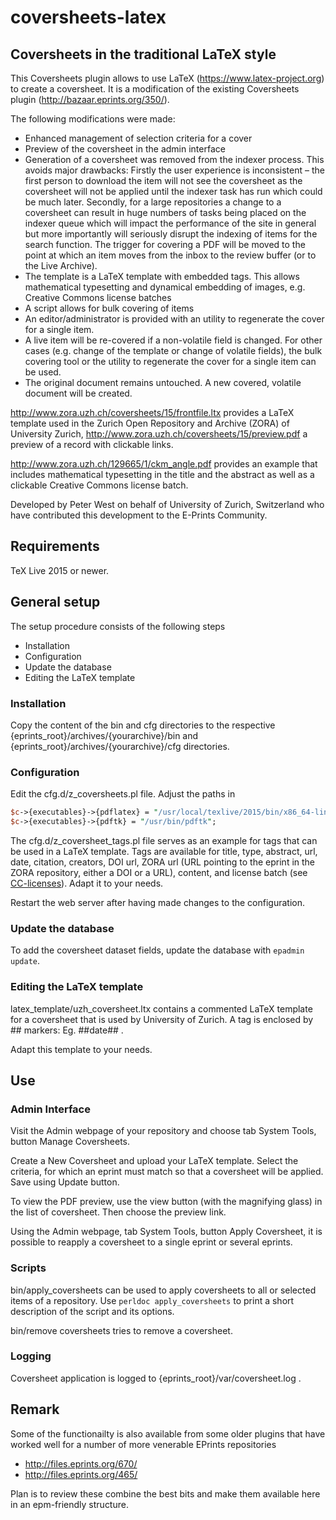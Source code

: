 # coversheets-latex
## Coversheets in the traditional LaTeX style

This Coversheets plugin allows to use LaTeX (https://www.latex-project.org) to create a 
coversheet. It is a modification of the existing Coversheets plugin 
(http://bazaar.eprints.org/350/).

The following modifications were made:

- Enhanced management of selection criteria for a cover
- Preview of the coversheet in the admin interface
- Generation of a coversheet was removed from the indexer process. This avoids major 
drawbacks: Firstly the user experience is inconsistent – the first person to download 
the item will not see the coversheet as the coversheet will not be applied until the 
indexer task has run which could be much later. Secondly, for a large repositories 
a change to a coversheet can result in huge numbers of tasks being placed on the indexer 
queue which will impact the performance of the site in general but more importantly 
will seriously disrupt the indexing of items for the search function.
The trigger for covering a PDF will be moved to the point at which an item moves from the 
inbox to the review buffer (or to the Live Archive).
- The template is a LaTeX template with embedded tags. This allows mathematical 
typesetting and dynamical embedding of images, e.g. Creative Commons license batches
- A script allows for bulk covering of items
- An editor/administrator is provided with an utility to regenerate the cover for a single 
  item.
- A live item will be re-covered if a non-volatile field is changed. For other cases (e.g.
change of the template or change of volatile fields), the bulk covering tool or the 
utility to regenerate the cover for a single item can be used.
- The original document remains untouched. A new covered, volatile document will be 
created.


http://www.zora.uzh.ch/coversheets/15/frontfile.ltx provides a LaTeX template used in the 
Zurich Open Repository and Archive (ZORA) of University Zurich, 
http://www.zora.uzh.ch/coversheets/15/preview.pdf a preview of a record with clickable 
links. 

http://www.zora.uzh.ch/129665/1/ckm_angle.pdf provides an example that includes 
mathematical typesetting in the title and the abstract as well as a clickable 
Creative Commons license batch.

Developed by Peter West on behalf of University of Zurich, Switzerland
who have contributed this development to the E-Prints Community.

## Requirements

TeX Live 2015 or newer.


## General setup

The setup procedure consists of the following steps

- Installation
- Configuration
- Update the database
- Editing the LaTeX template


### Installation

Copy the content of the bin and cfg directories to the respective 
{eprints_root}/archives/{yourarchive}/bin and {eprints_root}/archives/{yourarchive}/cfg 
directories.


### Configuration

Edit the cfg.d/z_coversheets.pl file. Adjust the paths in

```perl
$c->{executables}->{pdflatex} = "/usr/local/texlive/2015/bin/x86_64-linux/xelatex";
$c->{executables}->{pdftk} = "/usr/bin/pdftk";
```


The cfg.d/z_coversheet_tags.pl file serves as an example for tags that can be used 
in a LaTeX template. Tags are available for title, type, abstract, url, date, citation, 
creators, DOI url, ZORA url (URL pointing to the eprint in the ZORA repository, either a 
DOI or a URL), content, and license batch (see 
[CC-licenses](https://github.com/eprintsug/CC-licenses)). Adapt it to your needs.


Restart the web server after having made changes to the configuration.

### Update the database

To add the coversheet dataset fields, update the database with `epadmin update`.


### Editing the LaTeX template 

latex_template/uzh_coversheet.ltx contains a commented LaTeX template for a coversheet 
that is used by University of Zurich. A tag is enclosed by \#\# markers: Eg. \#\#date\#\# . 

Adapt this template to your needs.


## Use

### Admin Interface

Visit the Admin webpage of your repository and choose tab System Tools, button 
Manage Coversheets.

Create a New Coversheet and upload your LaTeX template. Select the criteria, for which an
eprint must match so that a coversheet will be applied. Save using Update button.

To view the PDF preview, use the view button (with the magnifying glass) in the list of 
coversheet. Then choose the preview link.

Using the Admin webpage, tab System Tools, button Apply Coversheet, it is possible to 
reapply a coversheet to a single eprint or several eprints.


### Scripts

bin/apply_coversheets can be used to apply coversheets to all or selected items of a 
repository. Use `perldoc apply_coversheets` to print a short description of the script 
and its options.

bin/remove coversheets tries to remove a coversheet.


### Logging

Coversheet application is logged to {eprints_root}/var/coversheet.log .


## Remark
Some of the functionailty is also available from some older plugins that have worked 
well for a number of more venerable EPrints repositories

- http://files.eprints.org/670/
- http://files.eprints.org/465/

Plan is to review these combine the best bits and make them available here in an 
epm-friendly structure.
